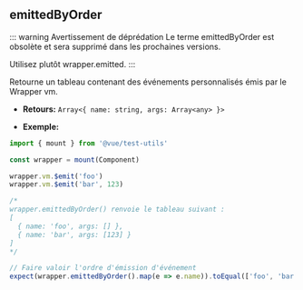 ## emittedByOrder

::: warning Avertissement de déprédation
Le terme emittedByOrder est obsolète et sera supprimé dans les prochaines versions.

Utilisez plutôt wrapper.emitted.
:::

Retourne un tableau contenant des événements personnalisés émis par le Wrapper vm.

- **Retours:** `Array<{ name: string, args: Array<any> }>`

- **Exemple:**

```js
import { mount } from '@vue/test-utils'

const wrapper = mount(Component)

wrapper.vm.$emit('foo')
wrapper.vm.$emit('bar', 123)

/*
wrapper.emittedByOrder() renvoie le tableau suivant :
[
  { name: 'foo', args: [] },
  { name: 'bar', args: [123] }
]
*/

// Faire valoir l'ordre d'émission d'événement
expect(wrapper.emittedByOrder().map(e => e.name)).toEqual(['foo', 'bar'])
```
